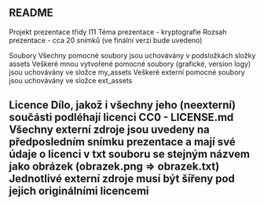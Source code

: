 README
----------------------------------------
Projekt prezentace třídy I11
Téma prezentace - kryptografie
Rozsah prezentace - cca 20 snímků (ve finální verzi bude uvedeno)

Soubory
Všechny pomocné soubory jsou uchovávány v podsložkách složky assets
Veškeré mnou vytvořené pomocné soubory (grafické, version logy) jsou uchovávány ve složce my_assets
Veškeré externí pomocné soubory jsou uchovávány ve složce ext_assets

Licence
Dílo, jakož i všechny jeho (neexterní) součásti podléhají licenci CC0 - LICENSE.md
Všechny externí zdroje jsou uvedeny na předposledním snímku prezentace a mají své údaje o licenci v txt souboru se stejným názvem jako obrázek (obrazek.png => obrazek.txt)
Jednotlivé externí zdroje musí být šířeny pod jejich originálními licencemi
----------------------------------------
